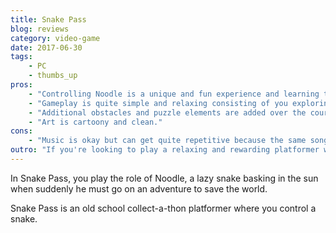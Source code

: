```yaml
---
title: Snake Pass
blog: reviews
category: video-game
date: 2017-06-30
tags:
    - PC
    - thumbs_up
pros:
    - "Controlling Noodle is a unique and fun experience and learning to control him well is very rewarding."
    - "Gameplay is quite simple and relaxing consisting of you exploring a level, solving environmental puzzles and performing cool moves to collect collectables."
    - "Additional obstacles and puzzle elements are added over the course of the game which keeps the game interesting as you go along."
    - "Art is cartoony and clean."
cons:
    - "Music is okay but can get quite repetitive because the same songs will end up looping each for an hour or two."
outro: "If you're looking to play a relaxing and rewarding platformer with a unique control scheme then you can hardly go wrong with Snake Pass."
---
```

In Snake Pass, you play the role of Noodle, a lazy snake basking in the sun when suddenly he must go on an adventure to save the world.

Snake Pass is an old school collect-a-thon platformer where you control a snake.
